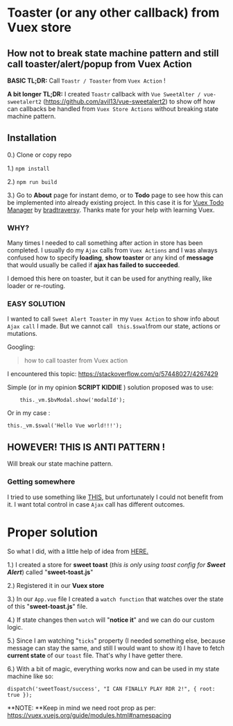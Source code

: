 # Toaster (or any other callback) from Vuex store

## How not to break state machine pattern and still call toaster/alert/popup from Vuex Action

**BASIC TL;DR:** Call `Toastr / Toaster` from `Vuex Action` ! 

**A bit longer TL;DR:** I created `Toastr` callback with `Vue SweetAlter / vue-sweetalert2` (https://github.com/avil13/vue-sweetalert2)  to show off how can callbacks be handled from `Vuex Store Actions` without breaking state machine pattern. 

## Installation
0.) Clone or copy repo

1.) `npm install`

2.) `npm run build`

3.) Go to **About** page for instant demo, or to **Todo** page to see how this can be implemented into already existing project. 
In this case it is for [Vuex Todo Manager](https://github.com/bradtraversy/vuex_todo_manager  "Vuex Todo Manager") by [bradtraversy](https://github.com/bradtraversy "bradtraversy"). 
Thanks mate for your help with learning Vuex.


### WHY?
Many times I needed to call something after action in store has been completed. 
I usually do my `Ajax` calls from `Vuex Actions` and I was always confused how to specify **loading**, **show toaster** or any kind of **message** that would usually be called if **ajax has failed to succeeded**.

I demoed this here on toaster, but it can be used for anything really, like loader or re-routing. 

### EASY SOLUTION
I wanted to call `Sweet Alert Toaster` in my `Vuex Action` to show info about `Ajax call` I made.
But we cannot  call    ` this.$swal`from our state, actions or mutations.

Googling: 
> how to call toaster from Vuex action
 
I encountered this topic: https://stackoverflow.com/q/57448027/4267429

Simple (or in my opinion **SCRIPT KIDDIE** ) solution proposed was to use:    

        this._vm.$bvModal.show('modalId');
Or in my case :    

	this._vm.$swal('Hello Vue world!!!');

## HOWEVER! THIS IS ANTI PATTERN ! 
Will break our state machine pattern.

### Getting somewhere 
I tried to use something like [THIS](https://forum.vuejs.org/t/giving-feedback-from-vuex-async-actions/45200/5m-vuex-async-actions/45200/5 "THIS"), but unfortunately I could not benefit from it. I want total control in case `Ajax` call has different outcomes.

# Proper solution
So what I did, with a little help of idea from [HERE.](https://stackoverflow.com/a/61562512/4267429 "HERE") 

1.) I created a store for **sweet toast** (*this is only using toast config for **Sweet Alert***) called "**sweet-toast.js**"

2.) Registered it in our **Vuex store**

3.) In our `App.vue` file I created a `watch function` that watches over the state of this "**sweet-toast.js**" file.

4.) If state changes then `watch` will "**notice it**" and we can do our custom logic.

5.) Since I am watching "`ticks`" property (I needed something else, because message can stay the same, and still I would want to show it) I have to fetch **current state** of our `toast` file. That's why I have getter there.

6.) With a bit of magic, everything works now and can be used in my state machine like so:

    dispatch('sweetToast/success', "I CAN FINALLY PLAY RDR 2!", { root: true });



**NOTE: **Keep in mind we need root prop as per:  https://vuex.vuejs.org/guide/modules.html#namespacing



